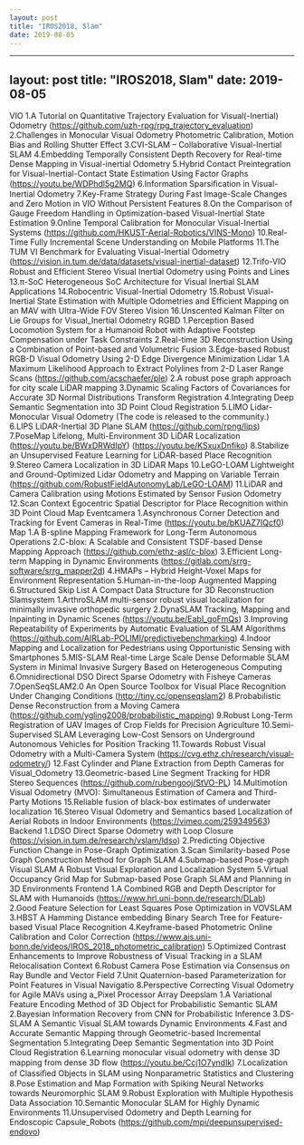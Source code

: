```yaml
---
layout: post
title: "IROS2018, Slam"
date: 2019-08-05
---
```

---
layout: post
title: "IROS2018, Slam"
date: 2019-08-05
---
VIO
1.A Tutorial on Quantitative Trajectory Evaluation for Visual(-Inertial) Odometry
(https://github.com/uzh-rpg/rpg_trajectory_evaluation)
2.Challenges in Monocular Visual Odometry Photometric Calibration, Motion Bias and Rolling Shutter Effect
3.CVI-SLAM – Collaborative Visual-Inertial SLAM
4.Embedding Temporally Consistent Depth Recovery for Real-time Dense Mapping in Visual-inertial Odometry
5.Hybrid Contact Preintegration for Visual-Inertial-Contact State Estimation Using Factor Graphs
(https://youtu.be/WDPhdl5g2MQ)
6.Information Sparsiﬁcation in Visual-Inertial Odometry
7.Key-Frame Strategy During Fast Image-Scale Changes and Zero Motion in VIO Without Persistent Features
8.On the Comparison of Gauge Freedom Handling in Optimization-based Visual-Inertial State Estimation
9.Online Temporal Calibration for Monocular Visual-Inertial Systems
(https://github.com/HKUST-Aerial-Robotics/VINS-Mono)
10.Real-Time Fully Incremental Scene Understanding on Mobile Platforms
11.The TUM VI Benchmark for Evaluating Visual-Inertial Odometry
(https://vision.in.tum.de/data/datasets/visual-inertial-dataset)
12.Trifo-VIO Robust and Efﬁcient Stereo Visual Inertial Odometry using Points and Lines
13.π-SoC Heterogeneous SoC Architecture for Visual Inertial SLAM Applications
14.Robocentric Visual-Inertial Odometry
15.Robust Visual-Inertial State Estimation with Multiple Odometries and Efficient Mapping on an MAV with Ultra-Wide FOV Stereo Vision
16.Unscented Kalman Filter on Lie Groups for Visual_Inertial Odometry
RGBD
1.Perception Based Locomotion System for a Humanoid Robot with Adaptive Footstep Compensation under Task Constraints
2.Real-time 3D Reconstruction Using a Combination of Point-based and Volumetric Fusion
3.Edge-based Robust RGB-D Visual Odometry Using 2-D Edge Divergence Minimization
Lidar
1.A Maximum Likelihood Approach to Extract Polylines from 2-D Laser Range Scans
(https://github.com/acschaefer/ple)
2.A robust pose graph approach for city scale LiDAR mapping
3.Dynamic Scaling Factors of Covariances for Accurate 3D Normal Distributions Transform Registration
4.Integrating Deep Semantic Segmentation into 3D Point Cloud Registration
5.LIMO Lidar-Monocular Visual Odometry 
(The code is released to the community.)
6.LIPS LiDAR-Inertial 3D Plane SLAM 
(https://github.com/rpng/lips)
7.PoseMap Lifelong, Multi-Environment 3D LiDAR Localization
(https://youtu.be/BWxDRWdIpY)
(https://youtu.be/KSxuxDnfiko)
8.Stabilize an Unsupervised Feature Learning for LiDAR-based Place Recognition
9.Stereo Camera Localization in 3D LiDAR Maps
10.LeGO-LOAM  Lightweight and Ground-Optimized Lidar Odometry and Mapping on Variable Terrain
(https://github.com/RobustFieldAutonomyLab/LeGO-LOAM)
11.LiDAR and Camera Calibration using Motions Estimated by Sensor Fusion Odometry
12.Scan Context Egocentric Spatial Descriptor for Place Recognition within 3D Point Cloud Map
Eventcamera
1.Asynchronous Corner Detection and Tracking for Event Cameras in Real-Time
(https://youtu.be/bKUAZ7IQcf0)
Map
1.A B-spline Mapping Framework for Long-Term Autonomous Operations
2.C-blox: A Scalable and Consistent TSDF-based Dense Mapping Approach
(https://github.com/ethz-asl/c-blox)
3.Efficient Long-term Mapping in Dynamic Environments
(https://gitlab.com/srrg-software/srrg_mapper2d)
4.HMAPs – Hybrid Height-Voxel Maps for Environment Representation
5.Human-in-the-loop Augmented Mapping
6.Structured Skip List A Compact Data Structure for 3D Reconstruction
Slamsystem
1.ArthroSLAM multi-sensor robust visual localization for minimally invasive orthopedic surgery
2.DynaSLAM Tracking, Mapping and Inpainting in Dynamic Scenes
(https://youtu.be/EabI_goFmQs)
3.Improving Repeatability of Experiments by Automatic Evaluation of SLAM Algorithms
(https://github.com/AIRLab-POLIMI/predictivebenchmarking)
4.Indoor Mapping and Localization for Pedestrians using Opportunistic Sensing with Smartphones
5.MIS-SLAM Real-time Large Scale Dense Deformable SLAM System in Minimal Invasive Surgery Based on Heterogeneous Computing
6.Omnidirectional DSO Direct Sparse Odometry with Fisheye Cameras
7.OpenSeqSLAM2.0 An Open Source Toolbox for Visual Place Recognition Under Changing Conditions
(http://tiny.cc/openseqslam2)
8.Probabilistic Dense Reconstruction from a Moving Camera
(https://github.com/ygling2008/probabilistic_mapping)
9.Robust Long-Term Registration of UAV Images of Crop Fields for Precision Agriculture
10.Semi-Supervised SLAM Leveraging Low-Cost Sensors on Underground Autonomous Vehicles for Position Tracking
11.Towards Robust Visual Odometry with a Multi-Camera System
(https://cvg.ethz.ch/research/visual-odometry/)
12.Fast Cylinder and Plane Extraction from Depth Cameras for Visual_Odometry
13.Geometric-based Line Segment Tracking for HDR Stereo Sequences
(https://github.com/rubengooj/StVO-PL)
14.Multimotion Visual Odometry (MVO): Simultaneous Estimation of Camera and Third-Party Motions
15.Reliable fusion of black-box estimates of underwater localization
16.Stereo Visual Odometry and Semantics based Localization of Aerial Robots in Indoor Environments
(https://vimeo.com/259349563)
Backend
1.LDSO Direct Sparse Odometry with Loop Closure
(https://vision.in.tum.de/research/vslam/ldso)
2.Predicting Objective Function Change in Pose-Graph Optimization
3.Scan Similarity-based Pose Graph Construction Method for Graph SLAM
4.Submap-based Pose-graph Visual SLAM A Robust Visual Exploration and Localization System
5.Virtual Occupancy Grid Map for Submap-based Pose Graph SLAM and Planning in 3D Environments
Frontend
1.A Combined RGB and Depth Descriptor for SLAM with Humanoids
(https://www.hrl.uni-bonn.de/research/DLab)
2.Good Feature Selection for Least Squares Pose Optimization in VOVSLAM
3.HBST A Hamming Distance embedding Binary Search Tree for Feature-based Visual Place Recognition
4.Keyframe-based Photometric Online Calibration and Color Correction
(https://www.ais.uni-bonn.de/videos/IROS_2018_photometric_calibration)
5.Optimized Contrast Enhancements to Improve Robustness of Visual Tracking in a SLAM Relocalisation Context
6.Robust Camera Pose Estimation via Consensus on Ray Bundle and Vector Field
7.Unit Quaternion-based Parameterization for Point Features in Visual Navigatio
8.Perspective Correcting Visual Odometry for Agile MAVs using a_Pixel Processor Array
Deepslam
1.A Variational Feature Encoding Method of 3D Object for Probabilistic Semantic SLAM
2.Bayesian Information Recovery from CNN for Probabilistic Inference
3.DS-SLAM A Semantic Visual SLAM towards Dynamic Environments
4.Fast and Accurate Semantic Mapping through Geometric-based Incremental Segmentation
5.Integrating Deep Semantic Segmentation into 3D Point Cloud Registration
6.Learning monocular visual odometry with dense 3D mapping from dense 3D ﬂow
(https://youtu.be/Ccj1O7yndIk)
7.Localization of Classiﬁed Objects in SLAM using Nonparametric Statistics and Clustering
8.Pose Estimation and Map Formation with Spiking Neural Networks towards Neuromorphic SLAM
9.Robust Exploration with Multiple Hypothesis Data Association
10.Semantic Monocular SLAM for Highly Dynamic Environments
11.Unsupervised Odometry and Depth Learning for Endoscopic Capsule_Robots
(https://github.com/mpi/deepunsupervised-endovo)

